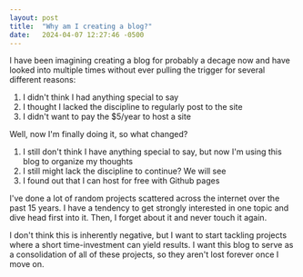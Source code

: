 ```yaml
---
layout: post
title:  "Why am I creating a blog?"
date:   2024-04-07 12:27:46 -0500
---
```


I have been imagining creating a blog for probably a 
decage now and have looked into multiple times without 
ever pulling the trigger for several different reasons:

1. I didn't think I had anything special to say
2. I thought I lacked the discipline to regularly post to the site
3. I didn't want to pay the $5/year to host a site

Well, now I'm finally doing it, so what changed?

1. I still don't think I have anything special to say, but now I'm using this blog to organize my thoughts
2. I still might lack the discipline to continue? We will see
3. I found out that I can host for free with Github pages

I've done a lot of random projects scattered across
the internet over the past 15 years. I have a tendency 
to get strongly interested in one topic and dive head first into it. 
Then, I forget about it and never touch it again. 

I don't think this is inherently negative, but I want to start tackling projects
where a short time-investment can yield results. I want this blog to serve as a 
consolidation of all of these projects, so they aren't lost forever once I move on.


